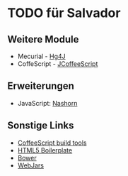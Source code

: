 # TODO für Salvador

## Weitere Module

* Mecurial - [Hg4J](http://hg4j.com/)
* CoffeScript - [JCoffeeScript](https://github.com/yeungda/jcoffeescript)

## Erweiterungen

* JavaScript: [Nashorn](https://bitbucket.org/ramonza/nashorn-backport/)

## Sonstige Links
* [CoffeeScript build tools](https://github.com/jashkenas/coffee-script/wiki/Build-tools)
* [HTML5 Boilerplate](ihttp://html5boilerplate.com/)
* [Bower](http://bower.io/)
* [WebJars](http://www.webjars.org/)
